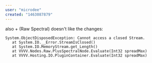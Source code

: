 ```yaml
---
user: "microdee"
created: "1463087879"
---
```


also + (Raw Spectral) doesn't like the changes:
```
System.ObjectDisposedException: Cannot access a closed Stream.
   at System.IO.__Error.StreamIsClosed()
   at System.IO.MemoryStream.get_Length()
   at VVVV.Nodes.Raw.PlusSpectralNode.Evaluate(Int32 spreadMax)
   at VVVV.Hosting.IO.PluginContainer.Evaluate(Int32 spreadMax)
```
